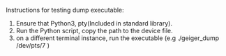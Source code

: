 Instructions for testing dump executable:
1) Ensure that Python3, pty(Included in standard library). 
2) Run the Python script, copy the path to the device file. 
3) on a different terminal instance, run the executable (e.g ./geiger_dump  /dev/pts/7 )
  
